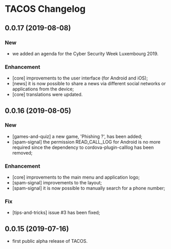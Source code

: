 TACOS Changelog
===============

## 0.0.17 (2019-08-08)

### New

- we added an agenda for the Cyber Security Week Luxembourg 2019.

### Enhancement

- [core] improvements to the user interface (for Android and iOS);
- [news] it is now possible to share a news via different social networks or
  applications from the device;
- [core] translations were updated.


## 0.0.16 (2019-08-05)

### New

- [games-and-quiz] a new  game, 'Phishing ?', has been added;
- [spam-signal] the permission READ_CALL_LOG for Android is no more required
  since the dependency to cordova-plugin-calllog has been removed;

### Enhancement

- [core] improvements to the main menu and application logo;
- [spam-signal] improvements to the layout;
- [spam-signal] it is now possible to manually search for a phone number;

### Fix

- [tips-and-tricks] issue #3 has been fixed;


## 0.0.15 (2019-07-16)

- first public alpha release of TACOS.
